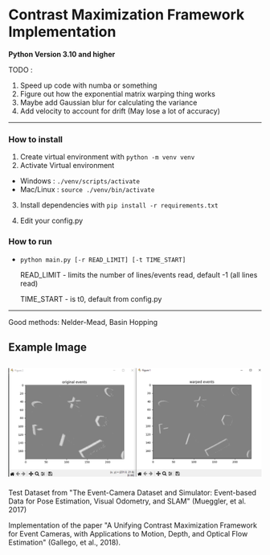 # Contrast Maximization Framework Implementation

**Python Version 3.10 and higher**

TODO :

1. Speed up code with numba or something
2. Figure out how the exponential matrix warping thing works
3. Maybe add Gaussian blur for calculating the variance
4. Add velocity to account for drift (May lose a lot of accuracy)

---

### How to install

1. Create virtual environment with `python -m venv venv`
2. Activate Virtual environment

- Windows : `./venv/scripts/activate`
- Mac/Linux : `source ./venv/bin/activate`

3. Install dependencies with
   `pip install -r requirements.txt`

4. Edit your config.py

### How to run

- `python main.py [-r READ_LIMIT] [-t TIME_START]`

  READ_LIMIT - limits the number of lines/events read, default -1 (all lines read)

  TIME_START - is t0, default from config.py

---

Good methods: Nelder-Mead, Basin Hopping

## Example Image

## ![example image](image.png)

Test Dataset from "The Event-Camera Dataset and Simulator: Event-based Data for Pose Estimation, Visual Odometry, and SLAM" (Mueggler, et al. 2017)

Implementation of the paper "A Unifying Contrast Maximization Framework for Event Cameras, with Applications to Motion, Depth, and Optical Flow Estimation" (Gallego, et al., 2018).
